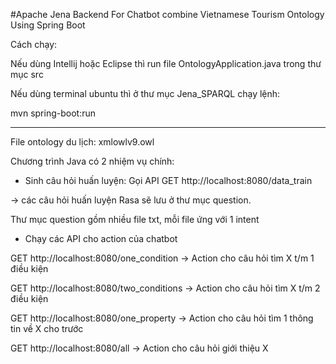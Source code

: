 #Apache Jena Backend For Chatbot combine Vietnamese Tourism Ontology Using Spring Boot


Cách chạy: 

Nếu dùng Intellij hoặc Eclipse thì run file OntologyApplication.java trong thư mục src

Nếu dùng terminal ubuntu thì ở thư mục Jena_SPARQL chạy lệnh:

mvn spring-boot:run

******

File ontology du lịch: xmlowlv9.owl

Chương trình Java có 2 nhiệm vụ chính:

- Sinh câu hỏi huấn luyện: Gọi API GET http://localhost:8080/data_train   

-> các câu hỏi huấn luyện Rasa sẽ lưu ở thư mục question. 

Thư mục question gồm nhiều file txt, mỗi file ứng với 1 intent


- Chạy các API cho action của chatbot 

GET http://localhost:8080/one_condition  -> Action cho câu hỏi tìm X t/m 1 điều kiện

GET http://localhost:8080/two_conditions -> Action cho câu hỏi tìm X t/m 2 điều kiện

GET http://localhost:8080/one_property -> Action cho câu hỏi tìm 1 thông tin về X cho trước

GET http://localhost:8080/all -> Action cho câu hỏi giới thiệu X